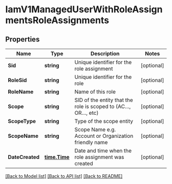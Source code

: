 # IamV1ManagedUserWithRoleAssignmentsRoleAssignments

## Properties

Name | Type | Description | Notes
------------ | ------------- | ------------- | -------------
**Sid** | **string** | Unique identifier for the role assignment |[optional] 
**RoleSid** | **string** | Unique identifier for the role |[optional] 
**RoleName** | **string** | Name of this role |[optional] 
**Scope** | **string** | SID of the entity that the role is scoped to (AC…, OR…, etc) |[optional] 
**ScopeType** | **string** | Type of the scope entity |[optional] 
**ScopeName** | **string** | Scope Name e.g. Account or Organization friendly name |[optional] 
**DateCreated** | [**time.Time**](time.Time.md) | Date and time when the role assignment was created |[optional] 

[[Back to Model list]](../README.md#documentation-for-models) [[Back to API list]](../README.md#documentation-for-api-endpoints) [[Back to README]](../README.md)


